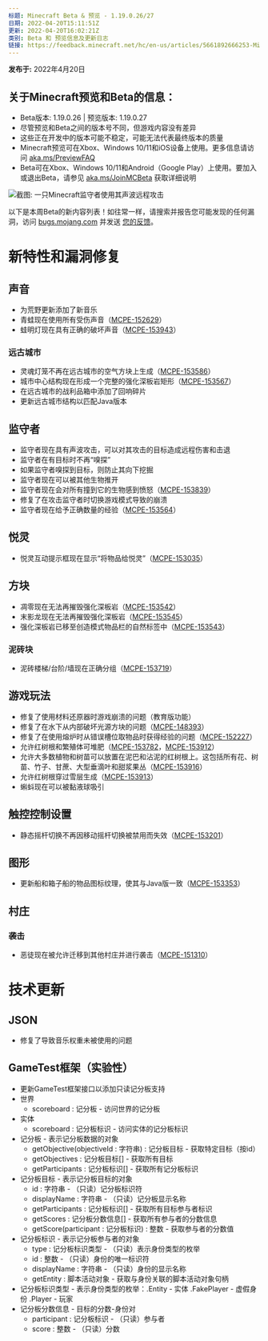 ```yaml
---
标题: Minecraft Beta & 预览 - 1.19.0.26/27
日期: 2022-04-20T15:11:51Z
更新: 2022-04-20T16:02:21Z
类别: Beta 和 预览信息及更新日志
链接: https://feedback.minecraft.net/hc/en-us/articles/5661892666253-Minecraft-Beta-Preview-1-19-0-26-27
---
```


**发布于:** 2022年4月20日

## **关于Minecraft预览和Beta的信息：**

- Beta版本: 1.19.0.26 \| 预览版本: 1.19.0.27
- 尽管预览和Beta之间的版本号不同，但游戏内容没有差异
- 这些正在开发中的版本可能不稳定，可能无法代表最终版本的质量
- Minecraft预览可在Xbox、Windows 10/11和iOS设备上使用。更多信息请访问 [aka.ms/PreviewFAQ](http://aka.ms/PreviewFAQ)
- Beta可在Xbox、Windows 10/11和Android（Google Play）上使用。要加入或退出Beta，请参见 [aka.ms/JoinMCBeta](https://aka.ms/JoinMCBeta) 获取详细说明

![截图: 一只Minecraft监守者使用其声波远程攻击](https://feedback.minecraft.net/hc/article_attachments/5661785455501/beta_19_3_sonic_attack.jpg)

以下是本周Beta的新内容列表！如往常一样，请搜索并报告您可能发现的任何漏洞，访问 [bugs.mojang.com](http://bugs.mojang.com/) 并发送 [您的反馈](https://aka.ms/MinecraftBetaFeedback)。  
  

# **新特性和漏洞修复**

## **声音**

- 为荒野更新添加了新音乐
- 青蛙现在使用所有受伤声音（[MCPE-152629](https://bugs.mojang.com/browse/MCPE-152629)）
- 蛙明灯现在具有正确的破坏声音（[MCPE-153943](https://bugs.mojang.com/browse/MCPE-153943)）

### **远古城市**

- 灵魂灯笼不再在远古城市的空气方块上生成（[MCPE-153586](https://bugs.mojang.com/browse/MCPE-153586)）
- 城市中心结构现在形成一个完整的强化深板岩矩形（[MCPE-153567](https://bugs.mojang.com/browse/MCPE-153567)）
- 在远古城市的战利品箱中添加了回响碎片
- 更新远古城市结构以匹配Java版本

## **监守者**

- 监守者现在具有声波攻击，可以对其攻击的目标造成远程伤害和击退
- 监守者在有目标时不再“嗅探”
- 如果监守者嗅探到目标，则防止其向下挖掘
- 监守者现在可以被其他生物推开
- 监守者现在会对所有撞到它的生物感到愤怒（[MCPE-153839](https://bugs.mojang.com/browse/MCPE-153839)）
- 修复了在攻击监守者时切换游戏模式导致的崩溃
- 监守者现在给予正确数量的经验（[MCPE-153564](https://bugs.mojang.com/browse/MCPE-153564)）

## **悦灵**

- 悦灵互动提示框现在显示“将物品给悦灵”（[MCPE-153035](https://bugs.mojang.com/browse/MCPE-153035)）

## **方块**

- 凋零现在无法再摧毁强化深板岩（[MCPE-153542](https://bugs.mojang.com/browse/MCPE-153542)）
- 末影龙现在无法再摧毁强化深板岩（[MCPE-153545](https://bugs.mojang.com/browse/MCPE-153545)）
- 强化深板岩已移至创造模式物品栏的自然标签中（[MCPE-153543](https://bugs.mojang.com/browse/MCPE-153543)）

### **泥砖块**

- 泥砖楼梯/台阶/墙现在正确分组（[MCPE-153719](https://bugs.mojang.com/browse/MCPE-153719)）

## **游戏玩法**

- 修复了使用材料还原器时游戏崩溃的问题（教育版功能）
- 修复了在水下从内部破坏光源方块的问题（[MCPE-148393](https://bugs.mojang.com/browse/MCPE-148393)）
- 修复了在使用熔炉时从错误槽位取物品时获得经验的问题（[MCPE-152227](https://bugs.mojang.com/browse/MCPE-152227)）
- 允许红树根和繁殖体可堆肥（[MCPE-153782](https://bugs.mojang.com/browse/MCPE-153782)，[MCPE-153912](https://bugs.mojang.com/browse/MCPE-153912)） 
- 允许大多数植物和树苗可以放置在泥巴和沾泥的红树根上。这包括所有花、树苗、竹子、甘蔗、大型垂滴叶和甜浆果丛（[MCPE-153916](https://bugs.mojang.com/browse/MCPE-153916)）
- 允许红树根穿过雪层生成（[MCPE-153913](https://bugs.mojang.com/browse/MCPE-153913)）
- 蝌蚪现在可以被黏液球吸引

## **触控控制设置**

- 静态摇杆切换不再因移动摇杆切换被禁用而失效（[MCPE-153201](https://bugs.mojang.com/browse/MCPE-153201)）

## **图形**

- 更新船和箱子船的物品图标纹理，使其与Java版一致（[MCPE-153353](https://bugs.mojang.com/browse/MCPE-153353)）

## **村庄**

### **袭击**

- 恶徒现在被允许迁移到其他村庄并进行袭击（[MCPE-151310](https://bugs.mojang.com/browse/MCPE-151310)）

# **技术更新**

## **JSON**

- 修复了导致音乐权重未被使用的问题

## **GameTest框架（实验性）**

- 更新GameTest框架接口以添加只读记分板支持
- 世界
  - scoreboard : 记分板 - 访问世界的记分板
- 实体
  - scoreboard : 记分板标识 - 访问实体的记分板标识
- 记分板 - 表示记分板数据的对象
  - getObjective(objectiveId : 字符串) : 记分板目标 - 获取特定目标（按id）
  - getObjectives : 记分板目标\[\] - 获取所有目标
  - getParticipants : 记分板标识\[\] - 获取所有记分板标识
- 记分板目标 - 表示记分板目标的对象
  - id : 字符串 - （只读）记分板标识符
  - displayName : 字符串 - （只读）记分板显示名称
  - getParticipants : 记分板标识\[\] - 获取所有目标参与者标识
  - getScores : 记分板分数信息\[\] - 获取所有参与者的分数信息
  - getScore(participant : 记分板标识) : 整数 - 获取参与者的分数值
- 记分板标识 - 表示记分板参与者的对象
  - type : 记分板标识类型 - （只读）表示身份类型的枚举
  - id : 整数 - （只读）身份的唯一标识符
  - displayName : 字符串 - （只读）身份的显示名称
  - getEntity : 脚本活动对象 - 获取与身份关联的脚本活动对象句柄
- 记分板标识类型 - 表示身份类型的枚举：.Entity - 实体 .FakePlayer - 虚假身份 .Player - 玩家
- 记分板分数信息 - 目标的分数-身份对
  - participant : 记分板标识 - （只读）参与者
  - score : 整数 - （只读）分数
